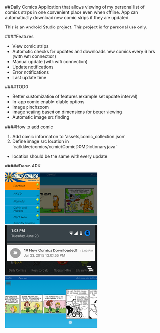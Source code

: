 ##Daily Comics
Application that allows viewing of my personal list of comics strips in one convenient place even when offline. App can automatically download new comic strips if they are updated.

This is an Android Studio project.
This project is for personal use only.

####Features
* View comic strips 
* Automatic checks for updates and downloads new comics every 6 hrs (with wifi connection)
* Manual update (with wifi connection)
* Update notifications
* Error notifications
* Last update time

####TODO
* Better customization of features (example set update interval)
* In-app comic enable-diable options
* Image pinchzoom
* Image scaling based on dimensions for better viewing
* Automatic image src finding

####How to add comic
1. Add comic information to 'assets/comic_collection.json'
2. Define image src location in 'ca/kklee/comics/comic/ComicDOMDictionary.java'
  * location should be the same with every update
 
#####Demo APK
<img src='https://chart.googleapis.com/chart?cht=qr&chl=https%3A%2F%2Fgithub.com%2Fkklee305%2FComics%2Fblob%2Fmaster%2Fapk%2FComics.apk%3Fraw%3Dtrue&chs=180x180&choe=UTF-8&chld=L|2' alt=''></a>

<img src="https://github.com/kklee305/Comics/blob/master/screenshots/New%20Comics.png" width="300">

<img src="https://github.com/kklee305/Comics/blob/master/screenshots/Notifications.png" width="300">

<img src="https://github.com/kklee305/Comics/blob/master/screenshots/Scrolling.png" width="300">
